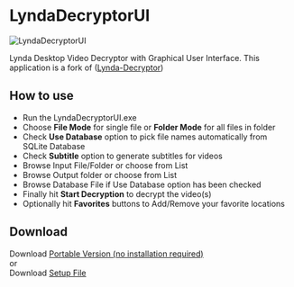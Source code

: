 # LyndaDecryptorUI
![LyndaDecryptorUI](/../master/LyndaDecryptorUI/Resources/LyndaDecryptorUI_running.png?raw=true "LyndaDecryptorUI")  
  
Lynda Desktop Video Decryptor with Graphical User Interface. This application is a fork of ([Lynda-Decryptor](https://github.com/h4ck-rOOt/Lynda-Decryptor))

## How to use
- Run the LyndaDecryptorUI.exe
- Choose **File Mode** for single file or **Folder Mode** for all files in folder
- Check **Use Database** option to pick file names automatically from SQLite Database
- Check **Subtitle** option to generate subtitles for videos
- Browse Input File/Folder or choose from List
- Browse Output folder or choose from List
- Browse Database File if Use Database option has been checked
- Finally hit **Start Decryption** to decrypt the video(s)
- Optionally hit **Favorites** buttons to Add/Remove your favorite locations

## Download
Download [Portable Version (no installation required)]([https://github.com/softsingh/LyndaDecryptorUI/releases/download/portable/LyndaDecryptorUI.zip)  
or  
Download [Setup File](https://github.com/softsingh/LyndaDecryptorUI/releases/download/installer/LyndaDecryptorUI_Setup.zip)
